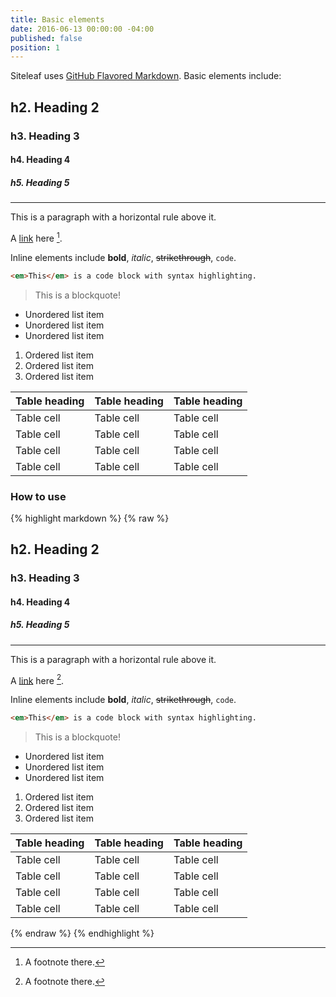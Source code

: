 ```yaml
---
title: Basic elements
date: 2016-06-13 00:00:00 -04:00
published: false
position: 1
---
```


Siteleaf uses [GitHub Flavored Markdown](https://guides.github.com/features/mastering-markdown/). Basic elements include:

## h2. Heading 2

### h3. Heading 3

#### h4. Heading 4

##### h5. Heading 5

---

This is a paragraph with a horizontal rule above it.

A [link](http://example.org) here [^1].

[^1]: A footnote there.

Inline elements include **bold**, *italic*, ~~strikethrough~~, `code`.

``` html
<em>This</em> is a code block with syntax highlighting.
```

> This is a blockquote!

- Unordered list item
- Unordered list item
- Unordered list item

1. Ordered list item
2. Ordered list item
3. Ordered list item

| Table heading | Table heading | Table heading |
| ------------- | ------------- | ------------- |
| Table cell    | Table cell    | Table cell    |
| Table cell    | Table cell    | Table cell    |
| Table cell    | Table cell    | Table cell    |
| Table cell    | Table cell    | Table cell    |

### How to use

{% highlight markdown %}
{% raw %}
## h2. Heading 2

### h3. Heading 3

#### h4. Heading 4

##### h5. Heading 5

---

This is a paragraph with a horizontal rule above it.

A [link](http://example.org) here [^1].

[^1]: A footnote there.

Inline elements include **bold**, *italic*, ~~strikethrough~~, `code`.

``` html
<em>This</em> is a code block with syntax highlighting.
```

> This is a blockquote!

- Unordered list item
- Unordered list item
- Unordered list item

1. Ordered list item
2. Ordered list item
3. Ordered list item

| Table heading | Table heading | Table heading |
| ------------- | ------------- | ------------- |
| Table cell    | Table cell    | Table cell    |
| Table cell    | Table cell    | Table cell    |
| Table cell    | Table cell    | Table cell    |
| Table cell    | Table cell    | Table cell    |
{% endraw %}
{% endhighlight %}
